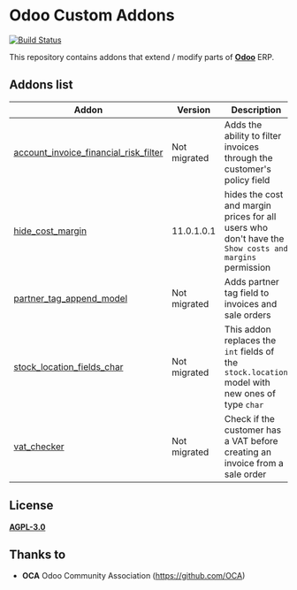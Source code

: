 # Odoo Custom Addons
[![Build Status](https://travis-ci.org/LuqueDaniel/odoo-custom-addons.svg?branch=11.0)](https://travis-ci.org/LuqueDaniel/odoo-custom-addons)

This repository contains addons that extend / modify parts of **[Odoo](https://www.odoo.com/)** ERP.

## Addons list
Addon | Version | Description |
------|---------|-------------|
| [account_invoice_financial_risk_filter](https://github.com/LuqueDaniel/odoo-custom-addons/tree/11.0/account_invoice_financial_risk_filter) | Not migrated | Adds the ability to filter invoices through the customer's policy field |
| [hide_cost_margin](https://github.com/LuqueDaniel/odoo-custom-addons/tree/11.0/hide_cost_margin) | 11.0.1.0.1 | hides the cost and margin prices for all users who don't have the `Show costs and margins` permission |
| [partner_tag_append_model](https://github.com/LuqueDaniel/odoo-custom-addons/tree/11.0/partner_tag_append_model) | Not migrated | Adds partner tag field to invoices and sale orders |
| [stock_location_fields_char](https://github.com/LuqueDaniel/odoo-custom-addons/tree/11.0/stock_location_fields_char) | Not migrated | This addon replaces the `int` fields of the `stock.location` model with new ones of type `char` |
| [vat_checker](https://github.com/LuqueDaniel/odoo-custom-addons/tree/11.0/vat_checker) | Not migrated | Check if the customer has a VAT before creating an invoice from a sale order |

## License
[**AGPL-3.0**](http://www.gnu.org/licenses/agpl)

## Thanks to
- **OCA** Odoo Community Association (https://github.com/OCA)
